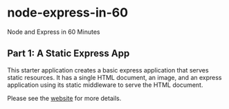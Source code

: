 # node-express-in-60

Node and Express in 60 Minutes

## Part 1: A Static Express App

This starter application creates a basic express application that
serves static resources. It has a single HTML document, an image, and
an express application using its static middleware to serve the HTML
document.

Please see the
[website](http://timdrichards.github.io/node-express-in-60) for more details.

